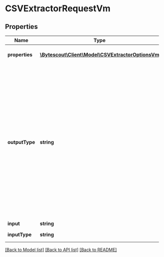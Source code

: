 # CSVExtractorRequestVm

## Properties
Name | Type | Description | Notes
------------ | ------------- | ------------- | -------------
**properties** | [**\Bytescout\Client\Model\CSVExtractorOptionsVm**](CSVExtractorOptionsVm.md) | Options of CSVExtractor (optional) | [optional] 
**outputType** | **string** | Type in which you want to get result of extracting (optional). Default value: Content. \r\n            IMPORTANT: \r\n            Link type generates public unique link to download, file is removed after default StorageTime(see File API). \r\n            LinkPrivate generates private unique link which should NOT be shared as it can be accessed with your api key only! | [optional] 
**input** | **string** | Input Data | [optional] 
**inputType** | **string** | Type of Input Data | [optional] 

[[Back to Model list]](../README.md#documentation-for-models) [[Back to API list]](../README.md#documentation-for-api-endpoints) [[Back to README]](../README.md)



